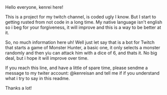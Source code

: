 Hello everyone, kenrei here!

This is a project for my twitch channel, is coded ugly I know. But I start to getting rusted from not code in a long time.
My native language isn't english so i beg for your forgiveness, it will improve and this is a way to be better at it.

So, no much information here uh! Well just let say that is a bot for Twitch that starts a game of Monster Hunter, a basic one,
it only selects a monster randomly and then yiu can attack him with a dice of 6, and thats it. No big deal, but i hope it will
improve over time.

If you reach this line, and have a little of spare time, please sendme a message to my twiter account: @kenreisan and tell me if
if you understand what i try to say in this readme. 

Thanks a lot! 
